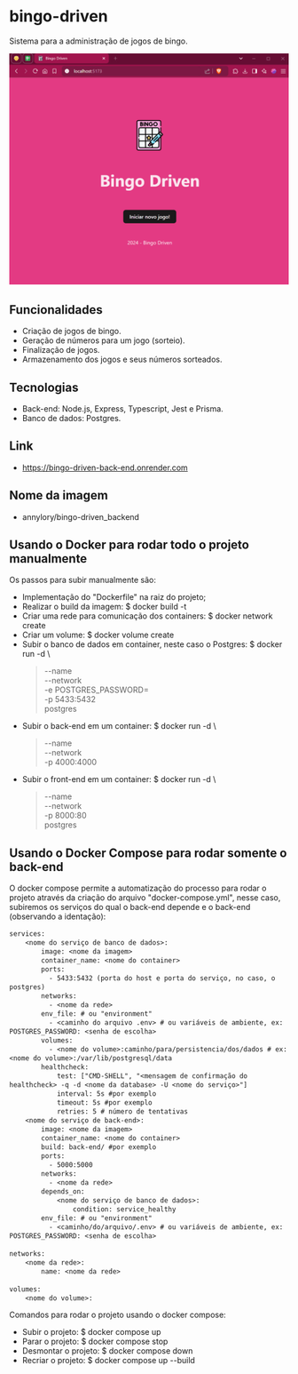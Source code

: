 # bingo-driven
Sistema para a administração de jogos de bingo.

![demonstração do bingo](demo-bingo.gif)

## Funcionalidades
- Criação de jogos de bingo.
- Geração de números para um jogo (sorteio).
- Finalização de jogos.
- Armazenamento dos jogos e seus números sorteados.

## Tecnologias
- Back-end: Node.js, Express, Typescript, Jest e Prisma.
- Banco de dados: Postgres.

## Link
- https://bingo-driven-back-end.onrender.com

## Nome da imagem
- annylory/bingo-driven_backend

## Usando o Docker para rodar todo o projeto manualmente
Os passos para subir manualmente são:
- Implementação do "Dockerfile" na raiz do projeto;
- Realizar o build da imagem:
    $ docker build -t <nome da imagem>
- Criar uma rede para comunicação dos containers:
    $ docker network create <nome da rede>
- Criar um volume:
    $ docker volume create <nome do volume>
- Subir o banco de dados em container, neste caso o Postgres:
    $ docker run -d \
    > --name <nome do container> \
    > --network <nome da rede> \
    > -e POSTGRES_PASSWORD=<senha de escolha> \
    > -p 5433:5432 \
    > postgres
- Subir o back-end em um container:
    $ docker run -d \
    > --name <nome do container> \
    > --network <nome da rede> \
    > -p 4000:4000 \
    > <nome da imagem>
- Subir o front-end em um container:
    $ docker run -d \
    > --name <nome do container> \
    > --network <nome da rede> \
    > -p 8000:80 \
    > postgres

## Usando o Docker Compose para rodar somente o back-end
O docker compose permite a automatização do processo para rodar o projeto através da criação do arquivo "docker-compose.yml", nesse caso, subiremos os serviços do qual o back-end depende e o back-end (observando a identação):

    services:
        <nome do serviço de banco de dados>:
            image: <nome da imagem>
            container_name: <nome do container>
            ports:
              - 5433:5432 (porta do host e porta do serviço, no caso, o postgres)
            networks:
              - <nome da rede>
            env_file: # ou "environment"
              - <caminho do arquivo .env> # ou variáveis de ambiente, ex: POSTGRES_PASSWORD: <senha de escolha>
            volumes:
              - <nome do volume>:caminho/para/persistencia/dos/dados # ex: <nome do volume>:/var/lib/postgresql/data
            healthcheck:
                test: ["CMD-SHELL", "<mensagem de confirmação do healthcheck> -q -d <nome da database> -U <nome do serviço>"]
                interval: 5s #por exemplo
                timeout: 5s #por exemplo
                retries: 5 # número de tentativas
        <nome do serviço de back-end>:
            image: <nome da imagem>
            container_name: <nome do container>
            build: back-end/ #por exemplo
            ports:
              - 5000:5000
            networks:
              - <nome da rede>
            depends_on:
                <nome do serviço de banco de dados>:
                    condition: service_healthy
            env_file: # ou "environment"
              - <caminho/do/arquivo/.env> # ou variáveis de ambiente, ex: POSTGRES_PASSWORD: <senha de escolha>
     
    networks:
        <nome da rede>:
            name: <nome da rede>

    volumes:
        <nome do volume>:
    
Comandos para rodar o projeto usando o docker compose:
- Subir o projeto:
    $ docker compose up 
- Parar o projeto:
    $ docker compose stop
- Desmontar o projeto:
    $ docker compose down
- Recriar o projeto:
    $ docker compose up --build